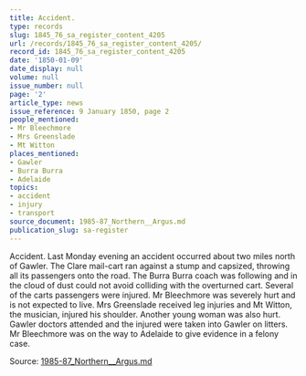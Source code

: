 ```yaml
---
title: Accident.
type: records
slug: 1845_76_sa_register_content_4205
url: /records/1845_76_sa_register_content_4205/
record_id: 1845_76_sa_register_content_4205
date: '1850-01-09'
date_display: null
volume: null
issue_number: null
page: '2'
article_type: news
issue_reference: 9 January 1850, page 2
people_mentioned:
- Mr Bleechmore
- Mrs Greenslade
- Mt Witton
places_mentioned:
- Gawler
- Burra Burra
- Adelaide
topics:
- accident
- injury
- transport
source_document: 1985-87_Northern__Argus.md
publication_slug: sa-register
---
```


Accident.  Last Monday evening an accident occurred about two miles north of Gawler.  The Clare mail-cart ran against a stump and capsized, throwing all its passengers onto the road.  The Burra Burra coach was following and in the cloud of dust could not avoid colliding with the overturned cart.  Several of the carts passengers were injured.  Mr Bleechmore was severely hurt and is not expected to live.  Mrs Greenslade received leg injuries and Mt Witton, the musician, injured his shoulder.  Another young woman was also hurt.  Gawler doctors attended and the injured were taken into Gawler on litters.  Mr Bleechmore was on the way to Adelaide to give evidence in a felony case.

Source: [1985-87_Northern__Argus.md](/downloads/markdown/1985-87_Northern__Argus.md)
